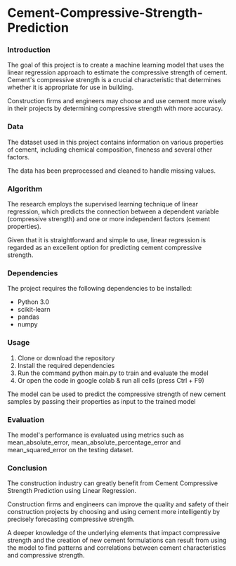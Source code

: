 # Cement-Compressive-Strength-Prediction
### Introduction
The goal of this project is to create a machine learning model that uses the linear regression approach to estimate the compressive strength of cement. Cement's compressive strength is a crucial characteristic that determines whether it is appropriate for use in building. 

Construction firms and engineers may choose and use cement more wisely in their projects by determining compressive strength with more accuracy.

### Data
The dataset used in this project contains information on various properties of cement, including chemical composition, fineness and several other factors. 

The data has been preprocessed and cleaned to handle missing values.

### Algorithm
The research employs the supervised learning technique of linear regression, which predicts the connection between a dependent variable (compressive strength) and one or more independent factors (cement properties). 

Given that it is straightforward and simple to use, linear regression is regarded as an excellent option for predicting cement compressive strength.

### Dependencies
The project requires the following dependencies to be installed:

- Python 3.0
- scikit-learn
- pandas
- numpy

### Usage
1. Clone or download the repository
2. Install the required dependencies
3. Run the command python main.py to train and evaluate the model
4. Or open the code in google colab & run all cells (press Ctrl + F9)

The model can be used to predict the compressive strength of new cement samples by passing their properties as input to the trained model

### Evaluation
The model's performance is evaluated using metrics such as mean_absolute_error, mean_absolute_percentage_error and mean_squared_error on the testing dataset.

### Conclusion
The construction industry can greatly benefit from Cement Compressive Strength Prediction using Linear Regression. 

Construction firms and engineers can improve the quality and safety of their construction projects by choosing and using cement more intelligently by precisely forecasting compressive strength. 

A deeper knowledge of the underlying elements that impact compressive strength and the creation of new cement formulations can result from using the model to find patterns and correlations between cement characteristics and compressive strength.
